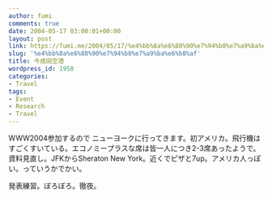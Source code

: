 ```yaml
---
author: fumi
comments: true
date: 2004-05-17 03:00:01+00:00
layout: post
link: https://fumi.me/2004/05/17/%e4%bb%8a%e6%88%90%e7%94%b0%e7%a9%ba%e6%b8%af/
slug: '%e4%bb%8a%e6%88%90%e7%94%b0%e7%a9%ba%e6%b8%af'
title: 今成田空港
wordpress_id: 1958
categories:
- Travel
tags:
- Event
- Research
- Travel
---
```


WWW2004参加するので
ニューヨークに行ってきます。初アメリカ。飛行機はすごくすいている。エコノミープラスな席は皆一人につき2-3席あったようで。資料見直し。JFKからSheraton New York。近くでピザと7up。アメリカ人っぽい。っていうかでかい。




発表練習。ぼろぼろ。徹夜。

